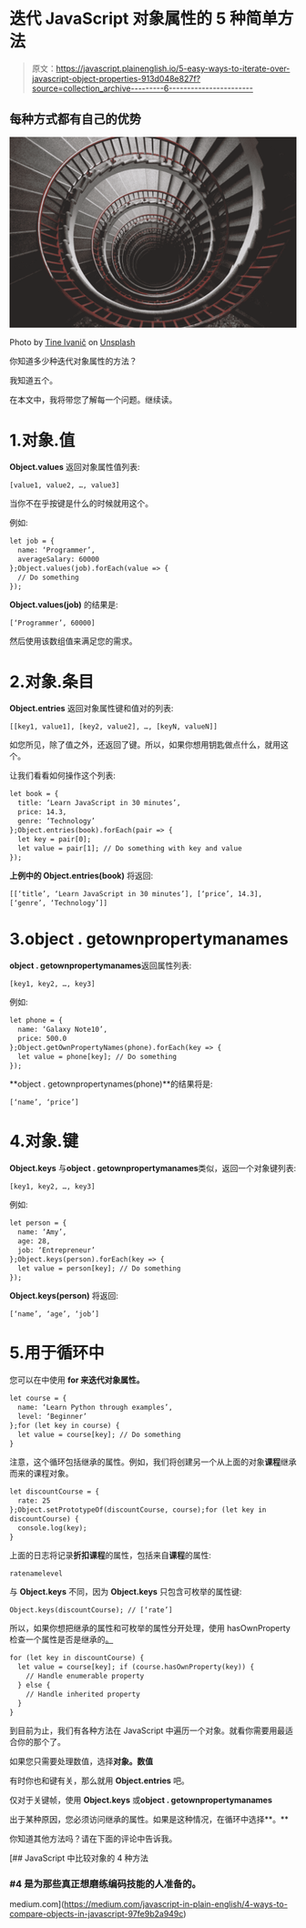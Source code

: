 # 迭代 JavaScript 对象属性的 5 种简单方法

> 原文：<https://javascript.plainenglish.io/5-easy-ways-to-iterate-over-javascript-object-properties-913d048e827f?source=collection_archive---------6----------------------->

## 每种方式都有自己的优势

![](img/c037dcd988acb9b348eb25cadcf8648a.png)

Photo by [Tine Ivanič](https://unsplash.com/@tine999?utm_source=medium&utm_medium=referral) on [Unsplash](https://unsplash.com?utm_source=medium&utm_medium=referral)

你知道多少种迭代对象属性的方法？

我知道五个。

在本文中，我将带您了解每一个问题。继续读。

# 1.对象.值

**Object.values** 返回对象属性值列表:

```
[value1, value2, …, value3]
```

当你不在乎按键是什么的时候就用这个。

例如:

```
let job = {
  name: ‘Programmer’,
  averageSalary: 60000
};Object.values(job).forEach(value => {
  // Do something
});
```

**Object.values(job)** 的结果是:

```
[‘Programmer’, 60000]
```

然后使用该数组值来满足您的需求。

# 2.对象.条目

**Object.entries** 返回对象属性键和值对的列表:

```
[[key1, value1], [key2, value2], …, [keyN, valueN]]
```

如您所见，除了值之外，还返回了键。所以，如果你想用钥匙做点什么，就用这个。

让我们看看如何操作这个列表:

```
let book = {
  title: ‘Learn JavaScript in 30 minutes’,
  price: 14.3,
  genre: ‘Technology’
};Object.entries(book).forEach(pair => {
  let key = pair[0];
  let value = pair[1]; // Do something with key and value
});
```

**上例中的 Object.entries(book)** 将返回:

```
[[‘title’, ‘Learn JavaScript in 30 minutes’], [‘price’, 14.3], [‘genre’, ‘Technology’]]
```

# 3.object . getownpropertymanames

**object . getownpropertymanames**返回属性列表:

```
[key1, key2, …, key3]
```

例如:

```
let phone = {
  name: ‘Galaxy Note10’,
  price: 500.0
};Object.getOwnPropertyNames(phone).forEach(key => {
  let value = phone[key]; // Do something
});
```

**object . getownpropertynames(phone)**的结果将是:

```
[‘name’, ‘price’]
```

# 4.对象.键

**Object.keys** 与**object . getownpropertymanames**类似，返回一个对象键列表:

```
[key1, key2, …, key3]
```

例如:

```
let person = {
  name: ‘Amy’,
  age: 28,
  job: ‘Entrepreneur’
};Object.keys(person).forEach(key => {
  let value = person[key]; // Do something
});
```

**Object.keys(person)** 将返回:

```
[‘name’, ‘age’, ‘job’]
```

# 5.用于循环中

您可以在中使用 **for 来迭代对象属性。**

```
let course = {
  name: ‘Learn Python through examples’,
  level: ‘Beginner’
};for (let key in course) {
  let value = course[key]; // Do something
}
```

注意，这个循环包括继承的属性。例如，我们将创建另一个从上面的对象**课程**继承而来的课程对象。

```
let discountCourse = {
  rate: 25
};Object.setPrototypeOf(discountCourse, course);for (let key in discountCourse) {
  console.log(key);
}
```

上面的日志将记录**折扣课程**的属性，包括来自**课程**的属性:

```
ratenamelevel
```

与 **Object.keys** 不同，因为 **Object.keys** 只包含可枚举的属性键:

```
Object.keys(discountCourse); // [‘rate’]
```

所以，如果你想把继承的属性和可枚举的属性分开处理，使用 hasOwnProperty 检查一个属性是否是继承的[。](https://medium.com/javascript-in-plain-english/how-to-check-if-an-object-has-a-specific-property-in-javascript-6086177014d1)

```
for (let key in discountCourse) {
  let value = course[key]; if (course.hasOwnProperty(key)) {
    // Handle enumerable property
  } else {
    // Handle inherited property
  }
}
```

到目前为止，我们有各种方法在 JavaScript 中遍历一个对象。就看你需要用最适合你的那个了。

如果您只需要处理数值，选择**对象。数值**

有时你也和键有关，那么就用 **Object.entries** 吧。

仅对于关键帧，使用 **Object.keys** 或**object . getownpropertymanames**

出于某种原因，您必须访问继承的属性。如果是这种情况，在循环中选择**。**

你知道其他方法吗？请在下面的评论中告诉我。

[](https://medium.com/javascript-in-plain-english/4-ways-to-compare-objects-in-javascript-97fe9b2a949c) [## JavaScript 中比较对象的 4 种方法

### #4 是为那些真正想磨练编码技能的人准备的。

medium.com](https://medium.com/javascript-in-plain-english/4-ways-to-compare-objects-in-javascript-97fe9b2a949c)